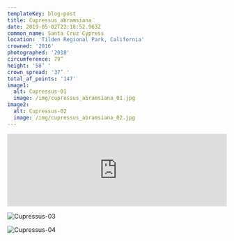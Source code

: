 ```yaml
---
templateKey: blog-post
title: Cupressus abramsiana
date: 2019-05-02T22:18:52.963Z
common_name: Santa Cruz Cypress
location: 'Tilden Regional Park, California'
crowned: '2016'
photographed: '2018'
circumference: 79”
height: '58’ '
crown_spread: '37’ '
total_af_points: '147'
image1:
  alt: Cupressus-01
  image: /img/cupressus_abramsiana_01.jpg
image2:
  alt: Cupressus-02
  image: /img/cupressus_abramsiana_02.jpg
---
```


<iframe width="100%" height="166" scrolling="no" frameborder="no" allow="autoplay" src="https://w.soundcloud.com/player/?url=https%3A//api.soundcloud.com/tracks/573444318&color=%235f6348&auto_play=false&hide_related=false&show_comments=true&show_user=true&show_reposts=false&show_teaser=true"></iframe>

![Cupressus-03](/img/cupressus_abramsiana_03.jpg 'Cupressus-03')

![Cupressus-04](/img/cupressus_abramsiana_04.jpg 'Cupressus-04')
